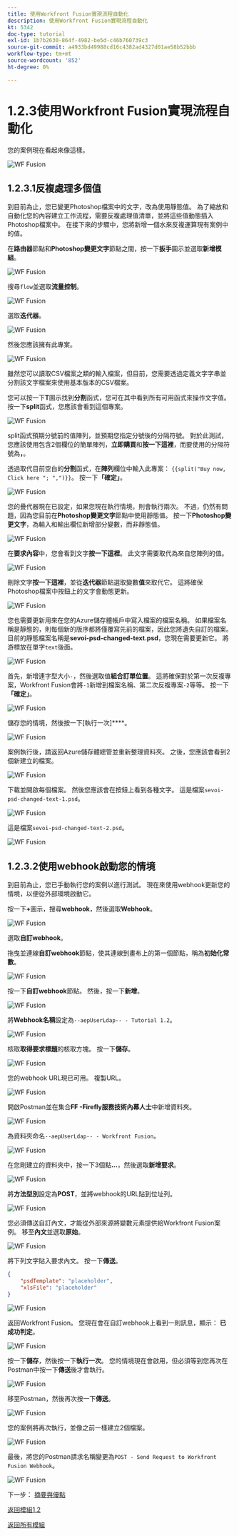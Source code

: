```yaml
---
title: 使用Workfront Fusion實現流程自動化
description: 使用Workfront Fusion實現流程自動化
kt: 5342
doc-type: tutorial
exl-id: 1b7b2630-864f-4982-be5d-c46b760739c3
source-git-commit: a4933bd49988cd16c4382ad4327d01ae58b52bbb
workflow-type: tm+mt
source-wordcount: '852'
ht-degree: 0%

---
```


# 1.2.3使用Workfront Fusion實現流程自動化

您的案例現在看起來像這樣。

![WF Fusion](./images/wffusion200.png)

## 1.2.3.1反複處理多個值

到目前為止，您已變更Photoshop檔案中的文字，改為使用靜態值。 為了縮放和自動化您的內容建立工作流程，需要反複處理值清單，並將這些值動態插入Photoshop檔案中。 在接下來的步驟中，您將新增一個水來反複運算現有案例中的值。

在&#x200B;**路由器**&#x200B;節點和&#x200B;**Photoshop變更文字**&#x200B;節點之間，按一下&#x200B;**扳手**&#x200B;圖示並選取&#x200B;**新增模組**。

![WF Fusion](./images/wffusion201.png)

搜尋`flow`並選取&#x200B;**流量控制**。

![WF Fusion](./images/wffusion202.png)

選取&#x200B;**迭代器**。

![WF Fusion](./images/wffusion203.png)

然後您應該擁有此專案。

![WF Fusion](./images/wffusion204.png)

雖然您可以讀取CSV檔案之類的輸入檔案，但目前，您需要透過定義文字字串並分割該文字檔案來使用基本版本的CSV檔案。

您可以按一下&#x200B;**T**&#x200B;圖示找到&#x200B;**分割**&#x200B;函式，您可在其中看到所有可用函式來操作文字值。 按一下&#x200B;**split**&#x200B;函式，您應該會看到這個專案。

![WF Fusion](./images/wffusion206.png)

split函式預期分號前的值陣列，並預期您指定分號後的分隔符號。 對於此測試，您應該使用包含2個欄位的簡單陣列，**立即購買**&#x200B;和&#x200B;**按一下這裡**，而要使用的分隔符號為&#x200B;**，**。

透過取代目前空白的&#x200B;**分割**&#x200B;函式，在&#x200B;**陣列**&#x200B;欄位中輸入此專案： `{{split("Buy now, Click here "; ",")}}`。 按一下&#x200B;**「確定」**。

![WF Fusion](./images/wffusion205.png)

您的疊代器現在已設定，如果您現在執行情境，則會執行兩次。 不過，仍然有問題，因為您目前在&#x200B;**Photoshop變更文字**&#x200B;節點中使用靜態值。 按一下&#x200B;**Photoshop變更文字**，為輸入和輸出欄位新增部分變數，而非靜態值。

![WF Fusion](./images/wffusion207.png)

在&#x200B;**要求內容**&#x200B;中，您會看到文字&#x200B;**按一下這裡**。 此文字需要取代為來自您陣列的值。

![WF Fusion](./images/wffusion208.png)

刪除文字&#x200B;**按一下這裡**，並從&#x200B;**迭代器**&#x200B;節點選取變數&#x200B;**值**&#x200B;來取代它。 這將確保Photoshop檔案中按鈕上的文字會動態更新。

![WF Fusion](./images/wffusion209.png)

您也需要更新用來在您的Azure儲存體帳戶中寫入檔案的檔案名稱。 如果檔案名稱是靜態的，則每個新的版序都將僅覆寫先前的檔案，因此您將遺失自訂的檔案。 目前的靜態檔案名稱是&#x200B;**sevoi-psd-changed-text.psd**，您現在需要更新它。 將游標放在單字`text`後面。

![WF Fusion](./images/wffusion210.png)

首先，新增連字型大小`-`，然後選取值&#x200B;**組合訂單位置**。 這將確保對於第一次反複專案，Workfront Fusion會將`-1`新增到檔案名稱、第二次反複專案`-2`等等。 按一下&#x200B;**「確定」**。

![WF Fusion](./images/wffusion211.png)

儲存您的情境，然後按一下[執行一次]****。

![WF Fusion](./images/wffusion212.png)

案例執行後，請返回Azure儲存體總管並重新整理資料夾。 之後，您應該會看到2個新建立的檔案。

![WF Fusion](./images/wffusion213.png)

下載並開啟每個檔案。 然後您應該會在按鈕上看到各種文字。 這是檔案`sevoi-psd-changed-text-1.psd`。

![WF Fusion](./images/wffusion214.png)

這是檔案`sevoi-psd-changed-text-2.psd`。

![WF Fusion](./images/wffusion215.png)

## 1.2.3.2使用webhook啟動您的情境

到目前為止，您已手動執行您的案例以進行測試。 現在來使用webhook更新您的情境，以便從外部環境啟動它。

按一下&#x200B;**+**&#x200B;圖示，搜尋&#x200B;**webhook**，然後選取&#x200B;**Webhook**。

![WF Fusion](./images/wffusion216.png)

選取&#x200B;**自訂webhook**。

拖曳並連線&#x200B;**自訂webhook**&#x200B;節點，使其連線到畫布上的第一個節點，稱為&#x200B;**初始化常數**。

![WF Fusion](./images/wffusion217.png)

按一下&#x200B;**自訂webhook**&#x200B;節點。 然後，按一下&#x200B;**新增**。

![WF Fusion](./images/wffusion218.png)

將&#x200B;**Webhook名稱**&#x200B;設定為`--aepUserLdap-- - Tutorial 1.2`。

![WF Fusion](./images/wffusion219.png)

核取&#x200B;**取得要求標題**&#x200B;的核取方塊。 按一下&#x200B;**儲存**。

![WF Fusion](./images/wffusion220.png)

您的webhook URL現已可用。 複製URL。

![WF Fusion](./images/wffusion221.png)

開啟Postman並在集合&#x200B;**FF -Firefly服務技術內幕人士**&#x200B;中新增資料夾。

![WF Fusion](./images/wffusion222.png)

為資料夾命名`--aepUserLdap-- - Workfront Fusion`。

![WF Fusion](./images/wffusion223.png)

在您剛建立的資料夾中，按一下3個點&#x200B;**...**，然後選取&#x200B;**新增要求**。

![WF Fusion](./images/wffusion224.png)

將&#x200B;**方法型別**&#x200B;設定為&#x200B;**POST**，並將webhook的URL貼到位址列。

![WF Fusion](./images/wffusion225.png)

您必須傳送自訂內文，才能從外部來源將變數元素提供給Workfront Fusion案例。 移至&#x200B;**內文**&#x200B;並選取&#x200B;**原始**。

![WF Fusion](./images/wffusion226.png)

將下列文字貼入要求內文。 按一下&#x200B;**傳送**。

```json
{
    "psdTemplate": "placeholder",
    "xlsFile": "placeholder"
}
```

![WF Fusion](./images/wffusion229.png)

返回Workfront Fusion。 您現在會在自訂webhook上看到一則訊息，顯示： **已成功判定**。

![WF Fusion](./images/wffusion227.png)

按一下&#x200B;**儲存**，然後按一下&#x200B;**執行一次**。 您的情境現在會啟用，但必須等到您再次在Postman中按一下&#x200B;**傳送**&#x200B;後才會執行。

![WF Fusion](./images/wffusion230.png)

移至Postman，然後再次按一下&#x200B;**傳送**。

![WF Fusion](./images/wffusion228.png)

您的案例將再次執行，並像之前一樣建立2個檔案。

![WF Fusion](./images/wffusion232.png)

最後，將您的Postman請求名稱變更為`POST - Send Request to Workfront Fusion Webhook`。

![WF Fusion](./images/wffusion233.png)

下一步： [摘要與優點](./summary.md)

[返回模組1.2](./automation.md)

[返回所有模組](./../../../overview.md)
